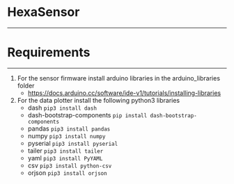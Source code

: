 # HexaSensor
-----------------------------------

# Requirements
-----------------------------------

1. For the sensor firmware install arduino libraries in the arduino_libraries folder
   - https://docs.arduino.cc/software/ide-v1/tutorials/installing-libraries
2. For the data plotter install the following python3 libraries
   - dash      ``` pip3 install dash ```
   - dash-bootstrap-components ```pip install dash-bootstrap-components ```
   - pandas    ``` pip3 install pandas ```
   - numpy     ``` pip3 install numpy ```
   - pyserial  ``` pip3 install pyserial ```
   - tailer    ``` pip3 install tailer ```
   - yaml      ``` pip3 install PyYAML ```
   - csv       ``` pip3 install python-csv ```
   - orjson    ``` pip3 install orjson ```
   
